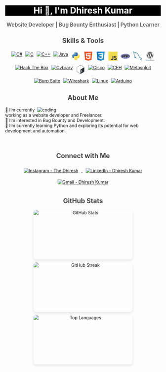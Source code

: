 <div style="width:full; background-color:black;"><h1 align="center" style="font-size: 2em; color: #fff;">Hi 👋, I'm Dhiresh Kumar</h1> </div>


<p align="center" style="font-size: 1.2em; color: #666;">
  <strong>Website Developer | Bug Bounty Enthusiast | Python Learner</strong>
</p>

<!-- Skills and Tools Section -->
<h2 align="center" style="font-size: 1.5em; color: #444;">Skills & Tools</h2>
<p align="center" style="display: flex; flex-wrap: wrap; justify-content: center;">
<a href="https://learn.microsoft.com/en-us/dotnet/csharp/" target="_blank">
    <img src="https://encrypted-tbn0.gstatic.com/images?q=tbn:ANd9GcRH3nHZFQXO04HWHkHB9irDHsEb40VKK6ivwXbIIO6tANc9gmMOjw_ac5pJzIZjVNL5I78&usqp=CAU" alt="C#" height="30" style="margin: 5px;"/>
  </a>
  <a href="https://en.wikipedia.org/wiki/C_(programming_language)" target="_blank">
    <img src="https://upload.wikimedia.org/wikipedia/commons/thumb/1/18/C_Programming_Language.svg/570px-C_Programming_Language.svg.png?20201031132917" alt="C" height="30" style="margin: 5px;"/>
  </a>
  <a href="https://en.wikipedia.org/wiki/C%2B%2B" target="_blank">
    <img src="https://upload.wikimedia.org/wikipedia/commons/1/18/ISO_C%2B%2B_Logo.svg" alt="C++" height="30" style="margin: 5px;"/>
  </a>
  <a href="https://www.java.com" target="_blank">
    <img src="https://www.vectorlogo.zone/logos/java/java-icon.svg" alt="Java" height="30" style="margin: 5px;"/>
  </a>
  <a href="https://www.python.org" target="_blank">
    <img src="https://raw.githubusercontent.com/devicons/devicon/master/icons/python/python-original.svg" alt="Python" width="30" height="30" style="margin: 5px;"/>
  </a>
  <a href="https://www.w3.org/html/" target="_blank">
    <img src="https://raw.githubusercontent.com/devicons/devicon/master/icons/html5/html5-original.svg" alt="HTML5" width="30" height="30" style="margin: 5px;"/>
  </a>
  <a href="https://www.w3.org/Style/CSS/Overview.en.html" target="_blank">
    <img src="https://raw.githubusercontent.com/devicons/devicon/master/icons/css3/css3-original.svg" alt="CSS3" width="30" height="30" style="margin: 5px;"/>
  </a>
  <a href="https://developer.mozilla.org/en-US/docs/Web/JavaScript" target="_blank">
    <img src="https://raw.githubusercontent.com/devicons/devicon/master/icons/javascript/javascript-original.svg" alt="JavaScript" width="30" height="30" style="margin: 5px;"/>
  </a>
  <a href="https://www.php.net" target="_blank">
    <img src="https://raw.githubusercontent.com/devicons/devicon/master/icons/php/php-original.svg" alt="PHP" width="30" height="30" style="margin: 5px;"/>
  </a>
  <a href="https://www.mysql.com" target="_blank">
    <img src="https://raw.githubusercontent.com/devicons/devicon/master/icons/mysql/mysql-original.svg" alt="MySQL" width="30" height="30" style="margin: 5px;"/>
  </a>
  <a href="https://wordpress.org" target="_blank">
    <img src="https://raw.githubusercontent.com/devicons/devicon/master/icons/wordpress/wordpress-original.svg" alt="WordPress" width="30" height="30" style="margin: 5px;"/>
  </a>
  <a href="https://www.hackthebox.com" target="_blank">
    <img src="https://avatars.githubusercontent.com/u/31746234?s=280&v=4" alt="Hack The Box" width="30" height="30" style="margin: 5px;"/>
  </a>
  <a href="https://www.cybrary.it" target="_blank">
    <img src="https://avatars.githubusercontent.com/u/13155350?s=280&v=4" alt="Cybrary" width="30" height="30" style="margin: 5px;"/> 
  </a>
  <a href="https://www.gnu.org/software/bash/" target="_blank">
    <img src="https://raw.githubusercontent.com/devicons/devicon/master/icons/bash/bash-original.svg" alt="Bash" width="30" height="30" style="margin: 5px;"/>
  </a>
  <a href="https://www.cisco.com" target="_blank">
    <img src="https://static-00.iconduck.com/assets.00/cisco-icon-2048x2048-yvjuekbj.png" alt="Cisco" width="30" height="30" style="margin: 5px;"/>
  </a>
  <a href="https://www.eccouncil.org" target="_blank">
    <img src="https://m.eyeofriyadh.com/training/course_images/2019/03/213894c8472d9.png" alt="CEH" width="30" height="30" style="margin: 5px;"/>
  </a>
  <a href="https://www.metasploit.com" target="_blank">
    <img src="https://w7.pngwing.com/pngs/122/777/png-transparent-metasploit-project-penetration-test-security-hacker-computer-security-shellcode-ruby-blue-angle-logo.png" alt="Metasploit" height="30" style="margin: 5px;"/>
  </a>
  <a href="https://portswigger.net/burp" target="_blank">
    <img src="https://miro.medium.com/v2/resize:fit:710/0*FvyoEolATs1TVCy9.png" alt="Burp Suite" width="30" height="30" style="margin: 5px;"/>
  </a>
  <a href="https://www.wireshark.org" target="_blank">
    <img src="https://encrypted-tbn0.gstatic.com/images?q=tbn:ANd9GcQfzgAZpUPWyK4rOq_8VbyoLfSQ5FHTry9kmk6sOlTrzebC8RIOu9hdxgUaMmv3a3OqkQ8" alt="Wireshark" height="30" style="margin: 5px;"/>
  </a>
  <a href="https://www.linux.org" target="_blank">
    <img src="https://upload.wikimedia.org/wikipedia/commons/thumb/3/35/Tux.svg/1280px-Tux.svg.png" alt="Linux" height="30" style="margin: 5px;"/>
  </a>
  <a href="https://www.arduino.cc" target="_blank">
    <img src="https://camo.githubusercontent.com/f291ab881e7b284e6788559ce452a5aecb833d947503dbc3b33033bb7555e2c5/68747470733a2f2f63646e2e776f726c64766563746f726c6f676f2e636f6d2f6c6f676f732f61726475696e6f2d312e737667" alt="Arduino" height="30" style="margin: 5px;"/>
  </a>
  <!-- Add more icons with similar styles -->
</p>

<!-- About Me Section -->
<h2 align="center" style="font-size: 1.5em; color: #444;">About Me</h2>



<img align="right" alt="coding" width="400" src="https://camo.githubusercontent.com/19db51af5f90f1b152bc0b9078f5fe97053955be5074f03f17019c70345bdcdb/68747470733a2f2f6d69726f2e6d656469756d2e636f6d2f6d61782f313336302f302a37513379765349765f7430696f4a2d5a2e676966"> 

 👋 I’m currently working as a website developer and Freelancer.<br>
  👀 I’m interested in Bug Bounty and Development.<br>
  🌱 I’m currently learning Python and exploring its potential for web development and automation.



<br>


<!-- Contact Section -->
<h2 align="center" style="font-size: 1.5em; color: #444;">Connect with Me</h2>
<p align="center">
  <a href="https://www.instagram.com/thedhiresh/" target="_blank" rel="noopener noreferrer">
    <img src="https://raw.githubusercontent.com/rahuldkjain/github-profile-readme-generator/master/src/images/icons/Social/instagram.svg" alt="Instagram - The Dhiresh" height="50" width="50" style="margin: 10px; transition: transform 0.3s, box-shadow 0.3s;" />
  </a>
  <a href="https://www.linkedin.com/in/dhiresh-kumar-b42b26308/" target="_blank" rel="noopener noreferrer">
    <img src="https://upload.wikimedia.org/wikipedia/commons/c/ca/LinkedIn_logo_initials.png" alt="LinkedIn - Dhiresh Kumar" height="50" width="50" style="margin: 10px; transition: transform 0.3s, box-shadow 0.3s;" />
  </a>
  <a href="mailto:kushwahadhiresh1@gmail.com" target="_blank" rel="noopener noreferrer">
    <img src="https://static-00.iconduck.com/assets.00/gmail-icon-1024x1024-09wrt8am.png" alt="Gmail - Dhiresh Kumar" height="50" width="50" style="margin: 10px; transition: transform 0.3s, box-shadow 0.3s;" />
  </a>
</p>

<!-- GitHub Stats Section -->
<!-- GitHub Stats Section -->
<h2 align="center" style="font-size: 1.5em; color: #444;">GitHub Stats</h2>
<p align="center" style="display: flex; flex-wrap: wrap; justify-content: center; gap: 10px;">
  <img src="https://github-readme-stats.vercel.app/api?username=thedhiresh&show_icons=true&locale=en" alt="GitHub Stats" style="width: 320px; height: 160px; border-radius: 8px; box-shadow: 0 4px 8px rgba(0, 0, 0, 0.1);"/>
  <img src="https://github-readme-streak-stats.herokuapp.com/?user=thedhiresh&" alt="GitHub Streak" style="width: 320px; height: 160px; border-radius: 8px; box-shadow: 0 4px 8px rgba(0, 0, 0, 0.1);"/>
  <img src="https://github-readme-stats.vercel.app/api/top-langs?username=thedhiresh&show_icons=true&locale=en&layout=compact" alt="Top Languages" style="width: 320px; height: 160px; border-radius: 8px; box-shadow: 0 4px 8px rgba(0, 0, 0, 0.1);"/>

</p>


